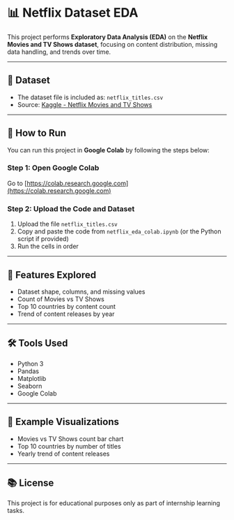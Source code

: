 # 📊 Netflix Dataset EDA

This project performs **Exploratory Data Analysis (EDA)** on the **Netflix Movies and TV Shows dataset**, focusing on content distribution, missing data handling, and trends over time.

---

## 📁 Dataset

- The dataset file is included as: `netflix_titles.csv`
- Source: [Kaggle - Netflix Movies and TV Shows](https://www.kaggle.com/datasets/shivamb/netflix-shows)

---

## 🚀 How to Run

You can run this project in **Google Colab** by following the steps below:

### Step 1: Open Google Colab

Go to [https://colab.research.google.com](https://colab.research.google.com)

### Step 2: Upload the Code and Dataset

1. Upload the file `netflix_titles.csv`
2. Copy and paste the code from `netflix_eda_colab.ipynb` (or the Python script if provided)
3. Run the cells in order

---

## 📌 Features Explored

- Dataset shape, columns, and missing values
- Count of Movies vs TV Shows
- Top 10 countries by content count
- Trend of content releases by year

---

## 🛠️ Tools Used

- Python 3
- Pandas
- Matplotlib
- Seaborn
- Google Colab

---

## 📸 Example Visualizations

- Movies vs TV Shows count bar chart
- Top 10 countries by number of titles
- Yearly trend of content releases

---

## 📚 License

This project is for educational purposes only as part of internship learning tasks.

